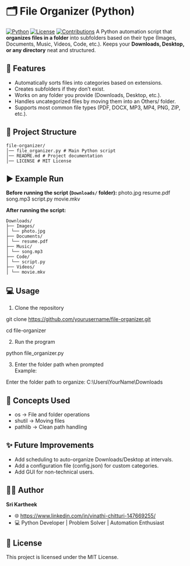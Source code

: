 # 🗂️ File Organizer (Python)
[![Python](https://img.shields.io/badge/Python-3.8%2B-blue.svg)](https://www.python.org/)
[![License](https://img.shields.io/badge/License-MIT-green.svg)](LICENSE)
[![Contributions](https://img.shields.io/badge/Contributions-Welcome-orange.svg)](https://github.com/yourusername/file-organizer/issues)
A Python automation script that **organizes files in a folder** into subfolders based on their type (Images, Documents, Music, Videos, Code, etc.). Keeps your **Downloads, Desktop, or any directory** neat and structured.

## 🚀 Features
- Automatically sorts files into categories based on extensions.
- Creates subfolders if they don’t exist.
- Works on any folder you provide (Downloads, Desktop, etc.).
- Handles uncategorized files by moving them into an Others/ folder.
- Supports most common file types (PDF, DOCX, MP3, MP4, PNG, ZIP, etc.).

## 📂 Project Structure
```
file-organizer/  
│── file_organizer.py # Main Python script
│── README.md # Project documentation
│── LICENSE # MIT License
```
## ▶️ Example Run
**Before running the script (`Downloads/` folder):**
photo.jpg
resume.pdf
song.mp3
script.py
movie.mkv

**After running the script:**
```
Downloads/
├── Images/
│ └── photo.jpg
├── Documents/
│ └── resume.pdf
├── Music/
│ └── song.mp3
├── Code/
│ └── script.py
├── Videos/
│ └── movie.mkv
```

## 💻 Usage
1. Clone the repository  


git clone https://github.com/yourusername/file-organizer.git

cd file-organizer


2. Run the program  


python file_organizer.py


3. Enter the folder path when prompted  
Example:  


Enter the folder path to organize: C:\Users\YourName\Downloads


## 📘 Concepts Used
- os → File and folder operations
- shutil → Moving files
- pathlib → Clean path handling

## ✨ Future Improvements
- Add scheduling to auto-organize Downloads/Desktop at intervals.
- Add a configuration file (config.json) for custom categories.
- Add GUI for non-technical users.

## 👨‍💻 Author
**Sri Kartheek**  
- 🌐 https://www.linkedin.com/in/vinathi-chitturi-147669255/  
- 💻 Python Developer | Problem Solver | Automation Enthusiast  

## 📜 License
This project is licensed under the MIT License.
